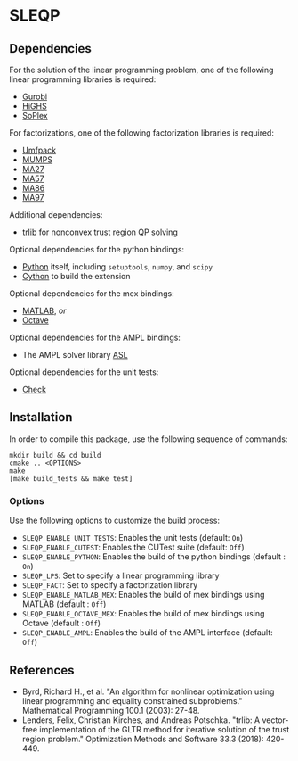 # SLEQP

## Dependencies

For the solution of the linear programming problem, one of the
following linear programming libraries is required:

* [Gurobi](https://www.gurobi.com/)
* [HiGHS](https://www.highs.dev/)
* [SoPlex](https://soplex.zib.de/)

For factorizations, one of the following factorization libraries is required:

* [Umfpack](http://faculty.cse.tamu.edu/davis/suitesparse.html)
* [MUMPS](http://mumps.enseeiht.fr/)
* [MA27](https://www.hsl.rl.ac.uk/archive/specs/ma27.pdf)
* [MA57](https://www.hsl.rl.ac.uk/archive/specs/ma57.pdf)
* [MA86](https://www.hsl.rl.ac.uk/ipopt/)
* [MA97](https://www.hsl.rl.ac.uk/ipopt/)

Additional dependencies:
* [trlib](https://github.com/felixlen/trlib) for nonconvex trust region QP solving

Optional dependencies for the python bindings:
* [Python](https://www.python.org/) itself, including `setuptools`, `numpy`, and `scipy`
* [Cython](https://cython.org/) to build the extension

Optional dependencies for the mex bindings:
* [MATLAB](https://www.mathworks.com/products/matlab.html), *or*
* [Octave](https://www.gnu.org/software/octave/index)

Optional dependencies for the AMPL bindings:
* The AMPL solver library [ASL](https://github.com/coin-or-tools/ThirdParty-ASL)

Optional dependencies for the unit tests:
*  [Check](https://libcheck.github.io/check/)

## Installation

In order to compile this package, use the following sequence of commands:

```
mkdir build && cd build
cmake .. <OPTIONS>
make
[make build_tests && make test]
```

### Options

Use the following options to customize the build process:

* `SLEQP_ENABLE_UNIT_TESTS`: Enables the unit tests (default: `On`)
* `SLEQP_ENABLE_CUTEST`: Enables the CUTest suite (default: `Off`)
* `SLEQP_ENABLE_PYTHON`: Enables the build of the python bindings (default : `On`)
* `SLEQP_LPS`: Set to specify a linear programming library
* `SLEQP_FACT`: Set to specify a factorization library
* `SLEQP_ENABLE_MATLAB_MEX`: Enables the build of mex bindings using MATLAB (default : `Off`)
* `SLEQP_ENABLE_OCTAVE_MEX`: Enables the build of mex bindings using Octave (default : `Off`)
* `SLEQP_ENABLE_AMPL`: Enables the build of the AMPL interface (default: `Off`)

## References

* Byrd, Richard H., et al. "An algorithm for nonlinear optimization using linear programming and equality constrained subproblems." Mathematical Programming 100.1 (2003): 27-48.
* Lenders, Felix, Christian Kirches, and Andreas Potschka. "trlib: A vector-free implementation of the GLTR method for iterative solution of the trust region problem." Optimization Methods and Software 33.3 (2018): 420-449.
